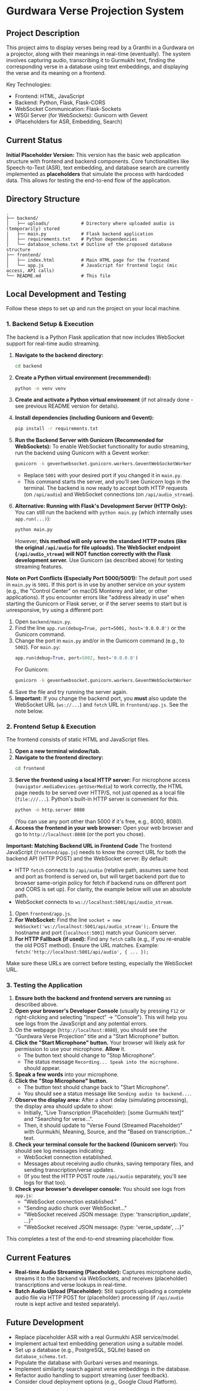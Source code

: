 # Gurdwara Verse Projection System

## Project Description

This project aims to display verses being read by a Granthi in a Gurdwara on a projector, along with their meanings in real-time (eventually). The system involves capturing audio, transcribing it to Gurmukhi text, finding the corresponding verse in a database using text embeddings, and displaying the verse and its meaning on a frontend.

Key Technologies:
*   Frontend: HTML, JavaScript
*   Backend: Python, Flask, Flask-CORS
*   WebSocket Communication: Flask-Sockets
*   WSGI Server (for WebSockets): Gunicorn with Gevent
*   (Placeholders for ASR, Embedding, Search)

## Current Status

**Initial Placeholder Version:** This version has the basic web application structure with frontend and backend components. Core functionalities like Speech-to-Text (ASR), text embedding, and database search are currently implemented as **placeholders** that simulate the process with hardcoded data. This allows for testing the end-to-end flow of the application.

## Directory Structure

```
.
├── backend/
│   ├── uploads/            # Directory where uploaded audio is (temporarily) stored
│   ├── main.py             # Flask backend application
│   ├── requirements.txt    # Python dependencies
│   └── database_schema.txt # Outline of the proposed database structure
├── frontend/
│   ├── index.html          # Main HTML page for the frontend
│   └── app.js              # JavaScript for frontend logic (mic access, API calls)
└── README.md               # This file
```

## Local Development and Testing

Follow these steps to set up and run the project on your local machine.

### 1. Backend Setup & Execution

The backend is a Python Flask application that now includes WebSocket support for real-time audio streaming.

1.  **Navigate to the backend directory:**
    ```bash
    cd backend
    ```
2.  **Create a Python virtual environment (recommended):**
    ```bash
    python -m venv venv
    ```
2.  **Create and activate a Python virtual environment** (if not already done - see previous README version for details).
3.  **Install dependencies (including Gunicorn and Gevent):**
    ```bash
    pip install -r requirements.txt
    ```
4.  **Run the Backend Server with Gunicorn (Recommended for WebSockets):**
    To enable WebSocket functionality for audio streaming, run the backend using Gunicorn with a Gevent worker:
    ```bash
    gunicorn -k geventwebsocket.gunicorn.workers.GeventWebSocketWorker -w 1 main:app -b 0.0.0.0:5001
    ```
    *   Replace `5001` with your desired port if you changed it in `main.py`.
    *   This command starts the server, and you'll see Gunicorn logs in the terminal. The backend is now ready to accept both HTTP requests (on `/api/audio`) and WebSocket connections (on `/api/audio_stream`).

5.  **Alternative: Running with Flask's Development Server (HTTP Only):**
    You can still run the backend with `python main.py` (which internally uses `app.run(...)`):
    ```bash
    python main.py
    ```
    However, **this method will only serve the standard HTTP routes (like the original `/api/audio` for file uploads). The WebSocket endpoint (`/api/audio_stream`) will NOT function correctly with the Flask development server.** Use Gunicorn (as described above) for testing streaming features.

**Note on Port Conflicts (Especially Port 5000/5001):**
The default port used in `main.py` is `5001`. If this port is in use by another service on your system (e.g., the "Control Center" on macOS Monterey and later, or other applications).
If you encounter errors like "address already in use" when starting the Gunicorn or Flask server, or if the server seems to start but is unresponsive, try using a different port:
1.  Open `backend/main.py`.
2.  Find the line `app.run(debug=True, port=5001, host='0.0.0.0')` or the Gunicorn command.
3.  Change the port in `main.py` and/or in the Gunicorn command (e.g., to `5002`).
    For `main.py`:
    ```python
    app.run(debug=True, port=5002, host='0.0.0.0')
    ```
    For Gunicorn:
    ```bash
    gunicorn -k geventwebsocket.gunicorn.workers.GeventWebSocketWorker -w 1 main:app -b 0.0.0.0:5002
    ```
4.  Save the file and try running the server again.
5.  **Important:** If you change the backend port, you **must** also update the WebSocket URL (`ws://...`) and `fetch` URL in `frontend/app.js`. See the note below.

### 2. Frontend Setup & Execution

The frontend consists of static HTML and JavaScript files.

1.  **Open a new terminal window/tab.**
2.  **Navigate to the frontend directory:**
    ```bash
    cd frontend
    ```
3.  **Serve the frontend using a local HTTP server:**
    For microphone access (`navigator.mediaDevices.getUserMedia`) to work correctly, the HTML page needs to be served over HTTP/S, not just opened as a local file (`file:///...`). Python's built-in HTTP server is convenient for this.
    ```bash
    python -m http.server 8080
    ```
    (You can use any port other than 5000 if it's free, e.g., 8000, 8080).
4.  **Access the frontend in your web browser:**
    Open your web browser and go to `http://localhost:8080` (or the port you chose).

**Important: Matching Backend URL in Frontend Code**
The frontend JavaScript (`frontend/app.js`) needs to know the correct URL for both the backend API (HTTP POST) and the WebSocket server.
By default:
*   HTTP `fetch` connects to `/api/audio` (relative path, assumes same host and port as frontend is served on, but will target backend port due to browser same-origin policy for fetch if backend runs on different port and CORS is set up). For clarity, the example below will use an absolute path.
*   WebSocket connects to `ws://localhost:5001/api/audio_stream`.

1.  Open `frontend/app.js`.
2.  **For WebSocket:** Find the line `socket = new WebSocket('ws://localhost:5001/api/audio_stream');`. Ensure the hostname and port (`localhost:5001`) match your Gunicorn server.
3.  **For HTTP Fallback (if used):** Find any `fetch` calls (e.g., if you re-enable the old POST method). Ensure the URL matches. Example: `fetch('http://localhost:5001/api/audio', { ... });`

Make sure these URLs are correct before testing, especially the WebSocket URL.

### 3. Testing the Application

1.  **Ensure both the backend and frontend servers are running** as described above.
2.  **Open your browser's Developer Console** (usually by pressing `F12` or right-clicking and selecting "Inspect" -> "Console"). This will help you see logs from the JavaScript and any potential errors.
3.  On the webpage (`http://localhost:8080`), you should see the "Gurdwara Verse Projection" title and a "Start Microphone" button.
4.  **Click the "Start Microphone" button.** Your browser will likely ask for permission to use your microphone. **Allow** it.
    *   The button text should change to "Stop Microphone".
    *   The status message `Recording... Speak into the microphone.` should appear.
5.  **Speak a few words** into your microphone.
6.  **Click the "Stop Microphone" button.**
    *   The button text should change back to "Start Microphone".
    *   You should see a status message like `Sending audio to backend...`.
7.  **Observe the display area:**
    After a short delay (simulating processing), the display area should update to show:
    *   Initially, "Live Transcription (Placeholder): [some Gurmukhi text]" and "Searching for verse...".
    *   Then, it should update to "Verse Found (Streamed Placeholder)" with Gurmukhi, Meaning, Source, and the "Based on transcription..." text.
8.  **Check your terminal console for the backend (Gunicorn server):**
    You should see log messages indicating:
    *   WebSocket connection established.
    *   Messages about receiving audio chunks, saving temporary files, and sending transcription/verse updates.
    *   (If you test the HTTP POST route `/api/audio` separately, you'll see logs for that too).
9.  **Check your browser's developer console:**
    You should see logs from `app.js`:
    *   "WebSocket connection established."
    *   "Sending audio chunk over WebSocket..."
    *   "WebSocket received JSON message: {type: 'transcription_update', ...}"
    *   "WebSocket received JSON message: {type: 'verse_update', ...}"

This completes a test of the end-to-end streaming placeholder flow.

## Current Features
*   **Real-time Audio Streaming (Placeholder):** Captures microphone audio, streams it to the backend via WebSockets, and receives (placeholder) transcriptions and verse lookups in real-time.
*   **Batch Audio Upload (Placeholder):** Still supports uploading a complete audio file via HTTP POST for (placeholder) processing (if `/api/audio` route is kept active and tested separately).


## Future Development
*   Replace placeholder ASR with a real Gurmukhi ASR service/model.
*   Implement actual text embedding generation using a suitable model.
*   Set up a database (e.g., PostgreSQL, SQLite) based on `database_schema.txt`.
*   Populate the database with Gurbani verses and meanings.
*   Implement similarity search against verse embeddings in the database.
*   Refactor audio handling to support streaming (user feedback).
*   Consider cloud deployment options (e.g., Google Cloud Platform).
